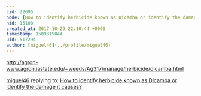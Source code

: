 ```yaml
---
cid: 22695
node: [How to identify herbicide known as Dicamba or identify the damage it causes?](../notes/liz/10-27-2017/how-to-identify-herbicide-known-as-dicamba-or-identify-the-damage-it-causes)
nid: 15108
created_at: 2017-10-29 22:10:44 +0000
timestamp: 1509315044
uid: 517294
author: [miguel46](../profile/miguel46)
---
```


http://agron-www.agron.iastate.edu/~weeds/Ag317/manage/herbicide/dicamba.html

[miguel46](../profile/miguel46) replying to: [How to identify herbicide known as Dicamba or identify the damage it causes?](../notes/liz/10-27-2017/how-to-identify-herbicide-known-as-dicamba-or-identify-the-damage-it-causes)

